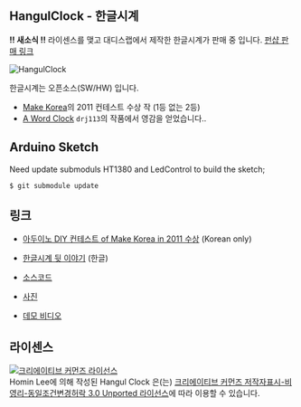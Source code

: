 ## HangulClock - 한글시계 ##

**!! 새소식 !!** 라이센스를 맺고 대디스랩에서 제작한 한글시계가 판매 중 입니다. [펀샵 판매 링크](http://www.funshop.co.kr/goods/detail/35070)

![HangulClock](https://lh3.googleusercontent.com/-pJXQXDfwuzw/TgtjowkEIzI/AAAAAAAAAZw/cv1DTU4nzRQ/w800-h533-no/IMGP9360.jpg)

한글시계는 오픈소스(SW/HW) 입니다.

- [Make Korea](http://www.make.co.kr)의 2011 컨테스트 수상 작 (1등 없는 2등)
- [A Word Clock](http://www.instructables.com/id/A-Word-Clock/) `drj113`의 작품에서 영감을 얻었습니다..

## Arduino Sketch ##

Need update submoduls HT1380 and LedControl to build the sketch;

    $ git submodule update

## 링크 ##

- [아두이노 DIY 컨테스트 of Make Korea in 2011 수상](http://www.make.co.kr/?p=520) (Korean only)
- [한글시계 뒷 이야기](http://web.suapapa.net:8080/wordpress/?p=493) (한글)

- [소스코드](https://github.com/suapapa/HangulClock)
- [사진](https://picasaweb.google.com/118040095502884745897/KoreanWordClockWithArduino#)
- [데모 비디오](http://youtu.be/CJosltwJq8s)

## 라이센스 ##

<a rel="license" href="http://creativecommons.org/licenses/by-nc-sa/3.0/deed.ko"><img alt="크리에이티브 커먼즈 라이선스" style="border-width:0" src="http://i.creativecommons.org/l/by-nc-sa/3.0/88x31.png" /></a><br /><span xmlns:cc="http://creativecommons.org/ns#" property="cc:attributionName">Homin Lee</span>에 의해 작성된 <span xmlns:dct="http://purl.org/dc/terms/" property="dct:title">Hangul Clock</span> 은(는) <a rel="license" href="http://creativecommons.org/licenses/by-nc-sa/3.0/deed.ko">크리에이티브 커먼즈 저작자표시-비영리-동일조건변경허락 3.0 Unported 라이선스</a>에 따라 이용할 수 있습니다.
